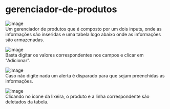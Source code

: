 # gerenciador-de-produtos
![image](https://user-images.githubusercontent.com/114596345/234836384-cbda135d-3762-4e47-bcaa-145b4ec45a5b.png)<br>
Um gerenciador de produtos que é composto por um dois inputs, onde as informações são inseridas e uma tabela logo abaixo onde as informações são armazenadas.<br>

![image](https://user-images.githubusercontent.com/114596345/234837545-5952c162-8866-488e-a1b2-c5975c77676f.png)<br>
Basta digitar os valores correspondentes nos campos e clicar em "Adicionar".<br>

![image](https://user-images.githubusercontent.com/114596345/234842422-a925693f-4de8-46a1-8128-323030d673ed.png)<br>
Caso não digite nada um alerta é disparado para que sejam preenchidas as informações.<br>

![image](https://user-images.githubusercontent.com/114596345/234842870-1c71743b-7bb0-44c3-9b73-465b7ccbb916.png)<br>
Clicando no ícone da lixeira, o produto e a linha correspondente são deletados da tabela.<br>

